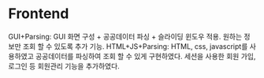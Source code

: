 # Frontend
GUI+Parsing: GUI 화면 구성 + 공공데이터 파싱 + 슬라이딩 윈도우 적용. 원하는 정보만 조회 할 수 있도록 추가 기능.
HTML+JS+Parsing: HTML, css, javascript를 사용하였고 공공데이터를 파싱하여 조회 할 수 있게 구현하였다. 세션을 사용한 회원 가입, 로그인 등 회원관리 기능을 추가하였다.
